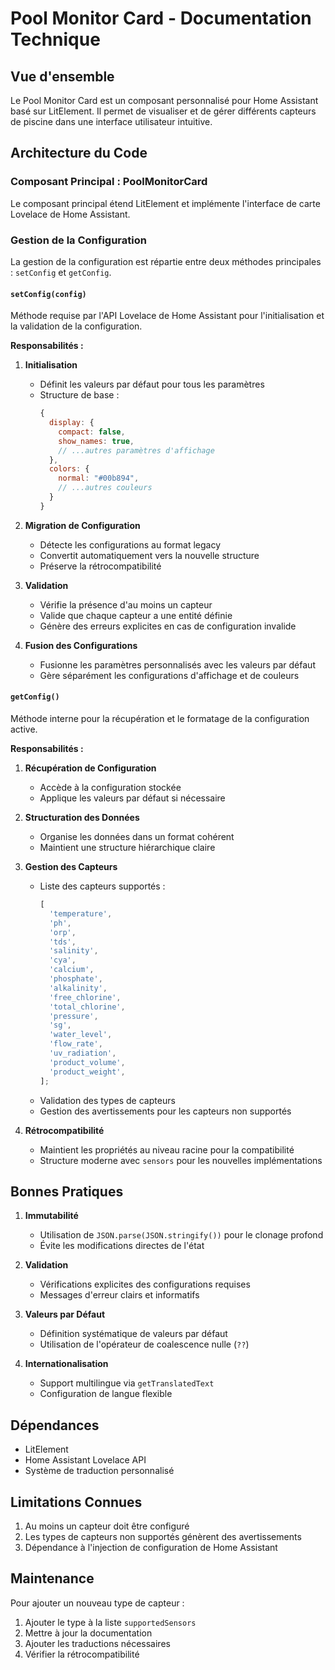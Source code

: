 # Pool Monitor Card - Documentation Technique

## Vue d'ensemble

Le Pool Monitor Card est un composant personnalisé pour Home Assistant basé sur LitElement. Il permet de visualiser et de gérer différents capteurs de piscine dans une interface utilisateur intuitive.

## Architecture du Code

### Composant Principal : PoolMonitorCard

Le composant principal étend LitElement et implémente l'interface de carte Lovelace de Home Assistant.

### Gestion de la Configuration

La gestion de la configuration est répartie entre deux méthodes principales : `setConfig` et `getConfig`.

#### `setConfig(config)`

Méthode requise par l'API Lovelace de Home Assistant pour l'initialisation et la validation de la configuration.

**Responsabilités :**

1. **Initialisation**

   - Définit les valeurs par défaut pour tous les paramètres
   - Structure de base :
     ```javascript
     {
       display: {
         compact: false,
         show_names: true,
         // ...autres paramètres d'affichage
       },
       colors: {
         normal: "#00b894",
         // ...autres couleurs
       }
     }
     ```

2. **Migration de Configuration**

   - Détecte les configurations au format legacy
   - Convertit automatiquement vers la nouvelle structure
   - Préserve la rétrocompatibilité

3. **Validation**

   - Vérifie la présence d'au moins un capteur
   - Valide que chaque capteur a une entité définie
   - Génère des erreurs explicites en cas de configuration invalide

4. **Fusion des Configurations**
   - Fusionne les paramètres personnalisés avec les valeurs par défaut
   - Gère séparément les configurations d'affichage et de couleurs

#### `getConfig()`

Méthode interne pour la récupération et le formatage de la configuration active.

**Responsabilités :**

1. **Récupération de Configuration**

   - Accède à la configuration stockée
   - Applique les valeurs par défaut si nécessaire

2. **Structuration des Données**

   - Organise les données dans un format cohérent
   - Maintient une structure hiérarchique claire

3. **Gestion des Capteurs**

   - Liste des capteurs supportés :
     ```javascript
     [
       'temperature',
       'ph',
       'orp',
       'tds',
       'salinity',
       'cya',
       'calcium',
       'phosphate',
       'alkalinity',
       'free_chlorine',
       'total_chlorine',
       'pressure',
       'sg',
       'water_level',
       'flow_rate',
       'uv_radiation',
       'product_volume',
       'product_weight',
     ];
     ```
   - Validation des types de capteurs
   - Gestion des avertissements pour les capteurs non supportés

4. **Rétrocompatibilité**
   - Maintient les propriétés au niveau racine pour la compatibilité
   - Structure moderne avec `sensors` pour les nouvelles implémentations

## Bonnes Pratiques

1. **Immutabilité**

   - Utilisation de `JSON.parse(JSON.stringify())` pour le clonage profond
   - Évite les modifications directes de l'état

2. **Validation**

   - Vérifications explicites des configurations requises
   - Messages d'erreur clairs et informatifs

3. **Valeurs par Défaut**

   - Définition systématique de valeurs par défaut
   - Utilisation de l'opérateur de coalescence nulle (`??`)

4. **Internationalisation**
   - Support multilingue via `getTranslatedText`
   - Configuration de langue flexible

## Dépendances

- LitElement
- Home Assistant Lovelace API
- Système de traduction personnalisé

## Limitations Connues

1. Au moins un capteur doit être configuré
2. Les types de capteurs non supportés génèrent des avertissements
3. Dépendance à l'injection de configuration de Home Assistant

## Maintenance

Pour ajouter un nouveau type de capteur :

1. Ajouter le type à la liste `supportedSensors`
2. Mettre à jour la documentation
3. Ajouter les traductions nécessaires
4. Vérifier la rétrocompatibilité
